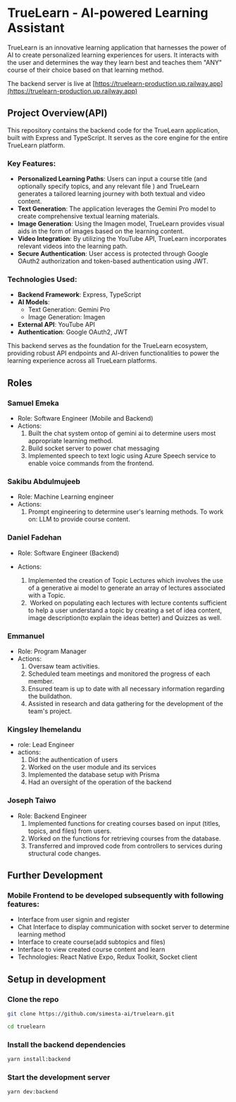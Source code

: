 # TrueLearn - AI-powered Learning Assistant

TrueLearn is an innovative learning application that harnesses the power of AI to create personalized learning experiences for users. It interacts with the user and determines the way they learn best and teaches them "ANY" course of their choice based on that learning method.

The backend server is live at [https://truelearn-production.up.railway.app](https://truelearn-production.up.railway.app)

## Project Overview(API)

This repository contains the backend code for the TrueLearn application, built with Express and TypeScript. It serves as the core engine for the entire TrueLearn platform.

### Key Features:

- **Personalized Learning Paths**: Users can input a course title (and optionally specify topics, and any relevant file ) and TrueLearn generates a tailored learning journey with both textual and video content.
- **Text Generation**: The application leverages the Gemini Pro model to create comprehensive textual learning materials.
- **Image Generation**: Using the Imagen model, TrueLearn provides visual aids in the form of images based on the learning content.
- **Video Integration**: By utilizing the YouTube API, TrueLearn incorporates relevant videos into the learning path.
- **Secure Authentication**: User access is protected through Google OAuth2 authorization and token-based authentication using JWT.

### Technologies Used:

- **Backend Framework**: Express, TypeScript
- **AI Models**:
  - Text Generation: Gemini Pro
  - Image Generation: Imagen
- **External API**: YouTube API
- **Authentication**: Google OAuth2, JWT

This backend serves as the foundation for the TrueLearn ecosystem, providing robust API endpoints and AI-driven functionalities to power the learning experience across all TrueLearn platforms.

## Roles

### Samuel Emeka

- Role: Software Engineer (Mobile and Backend)
- Actions:
  1. Built the chat system ontop of  gemini ai to determine users most appropriate learning method.
  2. Build socket server to power chat messaging
  3. Implemented speech to text logic using Azure Speech service to enable voice commands from the frontend.

### Sakibu Abdulmujeeb 
- Role: Machine Learning engineer 
- Actions:
  1. Prompt engineering to determine user's learning methods. To work on: LLM to provide course content.

### Daniel Fadehan

- Role: Software Engineer (Backend)

- Actions:
  1. Implemented the creation of Topic Lectures which involves the use of a generative ai model to generate an array of lectures associated with a Topic.
  2. ⁠ Worked on populating each lectures with lecture contents sufficient to help a user understand a topic by creating a set of idea content, image description(to explain the ideas better) and Quizzes as well.

### Emmanuel 

- Role: Program Manager 
- Actions:
  1. Oversaw team activities.
  2. Scheduled team meetings and monitored the progress of each member.
  3. Ensured team is up to date with all necessary information regarding the buildathon.
  4. Assisted in research and data gathering for the development of the team's project.

### Kingsley Ihemelandu

- role: Lead Engineer
- actions:
  1. Did the authentication of users
  2. Worked on the user module and its services
  3. Implemented the database setup with Prisma
  4. Had an oversight of the operation of the backend
 
### Joseph Taiwo
- Role: Backend Engineer
  1. Implemented functions for creating courses based on input (titles, topics, and files) from users.
  2. Worked on the functions for retrieving courses from the database.
  3. Transferred and improved code from controllers to services during structural code changes.

## Further Development

### Mobile Frontend to be developed subsequently with following features:
- Interface from user signin and register
- Chat Interface to display communication with socket server to determine learning method 
- Interface to create course(add subtopics and files)
- Interface to view created course content and learn
- Technologies: React Native Expo, Redux Toolkit, Socket client

## Setup in development

### Clone the repo

```sh
git clone https://github.com/simesta-ai/truelearn.git

cd truelearn
```

### Install the backend dependencies

```sh
yarn install:backend
```

### Start the development server

```sh
yarn dev:backend
```